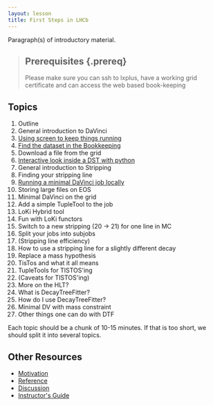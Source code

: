 ```yaml
---
layout: lesson
title: First Steps in LHCb
---
```

Paragraph(s) of introductory material.

> ## Prerequisites {.prereq}
>
> Please make sure you can ssh to lxplus, have a working grid
> certificate and can access the web based book-keeping 

## Topics

1.  Outline
1.  General introduction to DaVinci
1.  [Using screen to keep things running](02-screen.html)
2.  [Find the dataset in the Bookkeeping](03-bookkeeping.html)
2.  Download a file from the grid
2.  [Interactive look inside a DST with python](05-interactive-dst.html)
3.  General introduction to Stripping
3.  Finding your stripping line
2.  [Running a minimal DaVinci job locally](09-minimal-dv-job.html)
3.  Storing large files on EOS
4.  Minimal DaVinci on the grid
5.  Add a simple TupleTool to the job
6.  LoKi Hybrid tool
7.  Fun with LoKi functors
8.  Switch to a new stripping (20 -> 21) for one line in MC
9.  Split your jobs into subjobs
10. (Stripping line efficiency)
11. How to use a stripping line for a slightly different decay
11. Replace a mass hypothesis
12. TisTos and what it all means
13. TupleTools for TISTOS'ing
14. (Caveats for TISTOS'ing)
14. More on the HLT?
15. What is DecayTreeFitter?
16. How do I use DecayTreeFitter?
17. Minimal DV with mass constraint
18. Other things one can do with DTF

Each topic should be a chunk of 10-15 minutes.
If that is too short, we should split it into several topics.

## Other Resources

*   [Motivation](motivation.html)
*   [Reference](reference.html)
*   [Discussion](discussion.html)
*   [Instructor's Guide](instructors.html)
